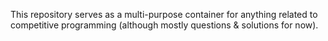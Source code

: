 This repository serves as a multi-purpose container for anything related to competitive programming (although mostly questions & solutions for now).
